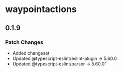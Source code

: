 # waypointactions

## 0.1.9

### Patch Changes

  - Added changeset
  - Updated @typescript-eslint/eslint-plugin -> 5.60.0
  - Updated @typescript-eslint/parser -> 5.60.0"

